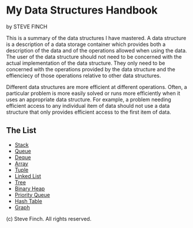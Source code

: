 # My Data Structures Handbook

by STEVE FINCH

This is a summary of the data structures I have mastered. A data structure is a description of a data storage
container which provides both a description of the data and of the operations allowed when using the data. The
user of the data structure should not need to be concerned with the actual implementation of the data structure.
They only need to be concerned with the operations provided by the data structure and the effienciecy of those
operations relative to other data structures.

Different data structures are more efficient at different operations.  Often, a particular problem is more easily
solved or runs more efficiently when it uses an appropriate data structure. For example, a problem needing efficient
access to any individual item of data should not use a data structure that only provides efficient access to the first
item of data.


 
## The List

* [Stack](stack.md)
* [Queue](queue.md)
* [Deque](deque.md)
* [Array](array.md)
* [Tuple](tuple.md)
* [Linked List](linked_list.md)
* [Tree](tree.md)
* [Binary Heap](heap.md)
* [Priority Queue](priority_queue.md)
* [Hash Table](hast_table.md)
* [Graph](graph.md)

(c) Steve Finch. All rights reserved.
